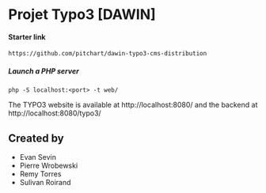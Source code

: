 # Projet Typo3 [DAWIN]

#### Starter link

    https://github.com/pitchart/dawin-typo3-cms-distribution

##### Launch a PHP server

    php -S localhost:<port> -t web/

The TYPO3 website is available at http://localhost:8080/ and the backend at http://localhost:8080/typo3/


## Created by

- Evan Sevin 
- Pierre Wrobewski 
- Remy Torres 
- Sulivan Roirand
